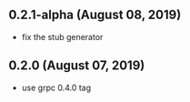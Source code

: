 ## 0.2.1-alpha (August 08, 2019)
- fix the stub generator


## 0.2.0 (August 07, 2019)
- use grpc 0.4.0 tag


